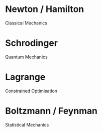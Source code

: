 # Newton / Hamilton
Classical Mechanics

# Schrodinger
Quantum Mechanics

# Lagrange
Constrained Optimisation

# Boltzmann / Feynman
Statistical Mechanics



